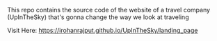 This repo contains the source code of the website of a travel company (UpInTheSky) that's gonna change the way we look at traveling

Visit Here: https://irohanrajput.github.io/UpInTheSky/landing_page


